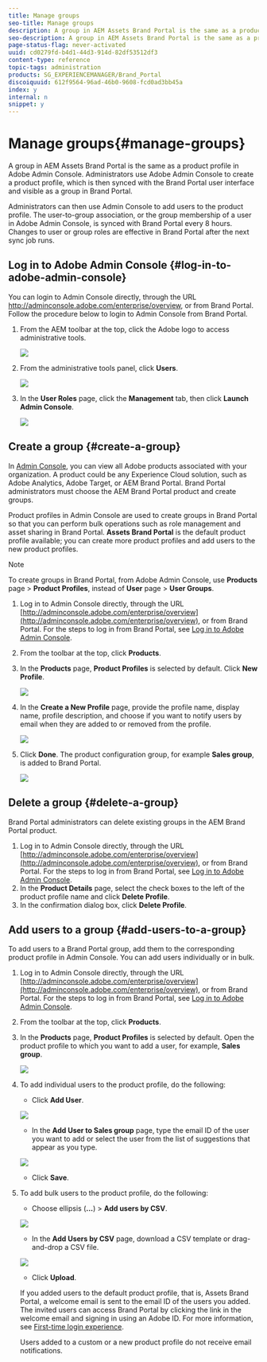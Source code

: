 ```yaml
---
title: Manage groups
seo-title: Manage groups
description: A group in AEM Assets Brand Portal is the same as a product profile in Adobe Admin Console. Administrators use Adobe Admin Console to create a product profile, which is then synced with the Brand Portal user interface and visible as a group in Brand Portal. 
seo-description: A group in AEM Assets Brand Portal is the same as a product profile in Adobe Admin Console. Administrators use Adobe Admin Console to create a product profile, which is then synced to Brand Portal as a group. Administrators can then add users to the group. The user-to-group association, or the group membership of a user, in Adobe Admin Console, is synced with Brand Portal every 8 hours. Changes to user or group roles are effective in Brand Portal after the next sync job runs. However, to manage group roles, Administrators must use the Brand Portal user interface. This privilege is not available to Viewers and Editors.
page-status-flag: never-activated
uuid: cd0279fd-b4d1-44d3-914d-82df53512df3
content-type: reference
topic-tags: administration
products: SG_EXPERIENCEMANAGER/Brand_Portal
discoiquuid: 612f9564-96ad-46b0-9608-fcd0ad3bb45a
index: y
internal: n
snippet: y
---
```


# Manage groups{#manage-groups}

A group in AEM Assets Brand Portal is the same as a product profile in Adobe Admin Console. Administrators use Adobe Admin Console to create a product profile, which is then synced with the Brand Portal user interface and visible as a group in Brand Portal. 

Administrators can then use Admin Console to add users to the product profile. The user-to-group association, or the group membership of a user in Adobe Admin Console, is synced with Brand Portal every 8 hours. Changes to user or group roles are effective in Brand Portal after the next sync job runs.

## Log in to Adobe Admin Console {#log-in-to-adobe-admin-console}

You can login to Admin Console directly, through the URL http://adminconsole.adobe.com/enterprise/overview, or from Brand Portal. Follow the procedure below to login to Admin Console from Brand Portal.

1. From the AEM toolbar at the top, click the Adobe logo to access administrative tools.

   ![](assets/aemlogo.png)

1. From the administrative tools panel, click **Users**.

   ![](assets/admin-tools-panel-3.png)

1. In the **User Roles** page, click the **Management** tab, then click **Launch Admin Console**.

   ![](assets/launch_admin_console.png)

## Create a group {#create-a-group}

In [Admin Console](http://adminconsole.adobe.com/enterprise/overview), you can view all Adobe products associated with your organization. A product could be any Experience Cloud solution, such as Adobe Analytics, Adobe Target, or AEM Brand Portal. Brand Portal administrators must choose the AEM Brand Portal product and create groups.

Product profiles in Admin Console are used to create groups in Brand Portal so that you can perform bulk operations such as role management and asset sharing in Brand Portal. **Assets Brand Portal** is the default product profile available; you can create more product profiles and add users to the new product profiles.

>[!NOTE]
>
>To create groups in Brand Portal, from Adobe Admin Console, use **Products** page &gt; **Product Profiles**, instead of **User** page &gt; **User Groups**.

1. Log in to Admin Console directly, through the URL [http://adminconsole.adobe.com/enterprise/overview](http://adminconsole.adobe.com/enterprise/overview), or from Brand Portal. For the steps to log in from Brand Portal, see [Log  in to  Adobe Admin Console](../using/brand-portal-manage-groups.md#logintoadobeadminconsole).
1. From the toolbar at the top, click **Products**. 
1. In the **Products** page, **Product Profiles** is selected by default. Click **New Profile**. 

   ![](assets/admin_console_addproductprofile.png)

1. In the **Create a New Profile** page, provide the profile name, display name, profile description, and choose if you want to notify users by email when they are added to or removed from the profile.

   ![](assets/admin_console_addaproductprofilecreatenewprofile.png)

1. Click **Done**. The product configuration group, for example **Sales group**, is added to Brand Portal.

   ![](assets/admin_console_productprofileadded.png)

## Delete a group {#delete-a-group}

Brand Portal administrators can delete existing groups in the AEM Brand Portal product.

1. Log in to Admin Console directly, through the URL [http://adminconsole.adobe.com/enterprise/overview](http://adminconsole.adobe.com/enterprise/overview), or from Brand Portal. For the steps to log in from Brand Portal, see [Log  in to  Adobe Admin Console](../using/brand-portal-manage-groups.md#logintoadobeadminconsole).
1. In the **Product Details** page, select the check boxes to the left of the product profile name and click **Delete Profile**.
1. In the confirmation dialog box, click **Delete Profile**.

## Add users to a group {#add-users-to-a-group}

To add users to a Brand Portal group, add them to the corresponding product profile in Admin Console. You can add users individually or in bulk.

1. Log in to Admin Console directly, through the URL [http://adminconsole.adobe.com/enterprise/overview](http://adminconsole.adobe.com/enterprise/overview), or from Brand Portal. For the steps to log in from Brand Portal, see [Log  in to  Adobe Admin Console](../using/brand-portal-manage-groups.md#logintoadobeadminconsole).
1. From the toolbar at the top, click **Products**. 
1. In the **Products** page, **Product Profiles** is selected by default. Open the product profile to which you want to add a user, for example, **Sales group**.

   ![](assets/admin_console_productprofileadded.png)

1. To add individual users to the product profile, do the following:

    * Click **Add User**.

   ![](assets/admin_console_productprofilesalesgroup.png)

    * In the **Add User to Sales group** page, type the email ID of the user you want to add or select the user from the list of suggestions that appear as you type.

   ![](assets/admin_console_addusertosalesgroup.png)

    * Click **Save**.

1. To add bulk users to the product profile, do the following:

    * Choose ellipsis (**...**) &gt; **Add users by CSV**.

   ![](assets/admin_console_addbulkusers.png)

    * In the **Add Users by CSV** page, download a CSV template or drag-and-drop a CSV file.

   ![](assets/admin_console_addbulkuserscsv.png)

    * Click **Upload**.

   If you added users to the default product profile, that is, Assets Brand Portal, a welcome email is sent to the email ID of the users you added. The invited users can access Brand Portal by clicking the link in the welcome email and signing in using an Adobe ID. For more information, see [First-time login experience](../using/brand-portal-onboarding.md).

   Users added to a custom or a new product profile do not receive email notifications.

